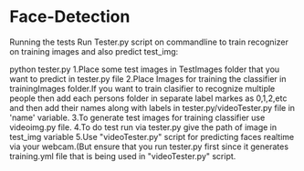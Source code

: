 # Face-Detection
Running the tests
Run Tester.py script on commandline to train recognizer on training images and also predict test_img:

python tester.py
1.Place some test images in TestImages folder that you want to predict in tester.py file
2.Place Images for training the classifier in trainingImages folder.If you want to train clasifier to recognize multiple people then add each persons folder in separate label markes as 0,1,2,etc and then add their names along with labels in tester.py/videoTester.py file in 'name' variable.
3.To generate test images for training classifier use videoimg.py file.
4.To do test run via tester.py give the path of image in test_img variable
5.Use "videoTester.py" script for predicting faces realtime via your webcam.(But ensure that you run tester.py first since it generates training.yml file that is being used in "videoTester.py" script.
